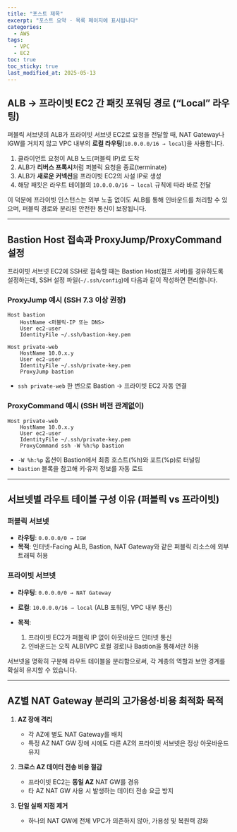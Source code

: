 ```yaml
---
title: "포스트 제목"
excerpt: "포스트 요약 - 목록 페이지에 표시됩니다"
categories:
  - AWS
tags:
  - VPC
  - EC2
toc: true
toc_sticky: true
last_modified_at: 2025-05-13
---
```


## ALB → 프라이빗 EC2 간 패킷 포워딩 경로 (“Local” 라우팅)

퍼블릭 서브넷의 ALB가 프라이빗 서브넷 EC2로 요청을 전달할 때, NAT Gateway나 IGW를 거치지 않고 VPC 내부의 **로컬 라우팅**(`10.0.0.0/16 → local`)을 사용합니다.

1. 클라이언트 요청이 ALB 노드(퍼블릭 IP)로 도착
2. ALB가 **리버스 프록시**처럼 퍼블릭 요청을 종료(terminate)
3. ALB가 **새로운 커넥션**을 프라이빗 EC2의 사설 IP로 생성
4. 해당 패킷은 라우트 테이블의 `10.0.0.0/16 → local` 규칙에 따라 바로 전달

이 덕분에 프라이빗 인스턴스는 외부 노출 없이도 ALB를 통해 인바운드를 처리할 수 있으며, 퍼블릭 경로와 분리된 안전한 통신이 보장됩니다.

---

## Bastion Host 접속과 ProxyJump/ProxyCommand 설정

프라이빗 서브넷 EC2에 SSH로 접속할 때는 Bastion Host(점프 서버)를 경유하도록 설정하는데, SSH 설정 파일(`~/.ssh/config`)에 다음과 같이 작성하면 편리합니다.

### ProxyJump 예시 (SSH 7.3 이상 권장)

```ssh-config
Host bastion
    HostName <퍼블릭-IP 또는 DNS>
    User ec2-user
    IdentityFile ~/.ssh/bastion-key.pem

Host private-web
    HostName 10.0.x.y
    User ec2-user
    IdentityFile ~/.ssh/private-key.pem
    ProxyJump bastion
```

* `ssh private-web` 한 번으로 Bastion → 프라이빗 EC2 자동 연결

### ProxyCommand 예시 (SSH 버전 관계없이)

```ssh-config
Host private-web
    HostName 10.0.x.y
    User ec2-user
    IdentityFile ~/.ssh/private-key.pem
    ProxyCommand ssh -W %h:%p bastion
```

* `-W %h:%p` 옵션이 Bastion에서 최종 호스트(%h)와 포트(%p)로 터널링
* `bastion` 블록을 참고해 키·유저 정보를 자동 로드

---

## 서브넷별 라우트 테이블 구성 이유 (퍼블릭 vs 프라이빗)

### 퍼블릭 서브넷

* **라우팅**: `0.0.0.0/0 → IGW`
* **목적**: 인터넷-Facing ALB, Bastion, NAT Gateway와 같은 퍼블릭 리소스에 외부 트래픽 허용

### 프라이빗 서브넷

* **라우팅**: `0.0.0.0/0 → NAT Gateway`
* **로컬**: `10.0.0.0/16 → local` (ALB 포워딩, VPC 내부 통신)
* **목적**:

  1. 프라이빗 EC2가 퍼블릭 IP 없이 아웃바운드 인터넷 통신
  2. 인바운드는 오직 ALB(VPC 로컬 경로)나 Bastion을 통해서만 허용

서브넷을 명확히 구분해 라우트 테이블을 분리함으로써, 각 계층의 역할과 보안 경계를 확실히 유지할 수 있습니다.

---

## AZ별 NAT Gateway 분리의 고가용성·비용 최적화 목적

1. **AZ 장애 격리**

   * 각 AZ에 별도 NAT Gateway를 배치
   * 특정 AZ NAT GW 장애 시에도 다른 AZ의 프라이빗 서브넷은 정상 아웃바운드 유지

2. **크로스 AZ 데이터 전송 비용 절감**

   * 프라이빗 EC2는 **동일 AZ** NAT GW를 경유
   * 타 AZ NAT GW 사용 시 발생하는 데이터 전송 요금 방지

3. **단일 실패 지점 제거**

   * 하나의 NAT GW에 전체 VPC가 의존하지 않아, 가용성 및 복원력 강화
